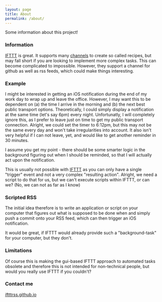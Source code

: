 ```yaml
---
layout: page
title: About
permalink: /about/
---
```


Some information about this project!

### Information

[IFTTT](ifttt.com) is great. It supports many [channels](https://ifttt.com/channels) to create so called recipes, but may fall short if you are looking to implement more complex tasks. This can become complicated to impossible. However, they support a channel for github as well as rss feeds, which could make things interesting.

### Example
I might be interested in getting an iOS notification during the end of my work day to wrap up and leave the office. However, I may want this to be dependent on (a) the time I arrive in the morning and (b) the next best public transport options. 
Theoretically, I could simply display a notification at the same time (let's say 6pm) every night. Unfortunatly, I will completely ignore this, as I prefer to leave just on time to get my public transport connection. Alright, we could set the timer to 6:12pm, but this may not be the same every day and won't take irregularities into account. It also isn't very helpful if I can not leave, yet, and would like to get another reminder in 30 minutes.

I assume you get my point - there should be some smarter logic in the background figuring out when I should be reminded, so that I will actually act upon the notification.

This is usually not possible with [IFTTT](ifttt.com) as you can only have a single "trigger" event and not a very complex "resulting action". Alright, we need a script to do that for us, but we can't execute scripts within IFTTT, or can we? (No, we can not as far as I know)

### Scripted RSS
The initial idea therefore is to write an application or script on your computer that figures out what is supposed to be done when and simply push a commit onto your RSS feed, which can then trigger an iOS notification.

It would be great, if IFTTT would already provide such a "background-task" for your computer, but they don't.

### Limitations
Of course this is making the gui-based IFTTT approach to automated tasks obsolete and therefore this is not intended for non-technical people, but would you really use IFTTT if you couldn't?

### Contact me

[iftttrss.github.io](http://iftttrss.github.io)
